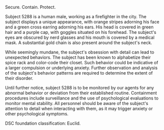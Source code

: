 Secure. Contain. Protect.

Subject 5288 is a human male, working as a firefighter in the city. The subject displays a unique appearance, with orange stripes adorning his face and a green cross earring adorning his ears. His head is covered in green hair and a purple cap, with goggles situated on his forehead. The subject's eyes are obscured by nerd glasses and his mouth is covered by a medical mask. A substantial gold chain is also present around the subject's neck.

While seemingly mundane, the subject's obsession with detail can lead to unexpected behaviors. The subject has been known to alphabetize their spice rack and color-code their closet. Such behavior could be indicative of a larger compulsion or underlying anxiety. Further observation and analysis of the subject's behavior patterns are required to determine the extent of their disorder.

Until further notice, subject 5288 is to be monitored by our agents for any abnormal behavior or deviation from their established routine. Containment procedures include surveillance and the use of psychological evaluations to monitor mental stability. All personnel should be aware of the subject's attention to detail when interacting with them, as it may trigger anxiety or other psychological symptoms.

DSC foundation classification: Euclid.